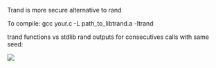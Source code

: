 Trand is more secure alternative to rand

To compile: gcc your.c -L path_to_libtrand.a -ltrand

trand functions vs stdlib rand outputs for consecutives calls with same seed:

![](https://i.ibb.co/52T316n/Screen-Shot-2020-07-03-at-20-35-59.png)
